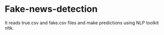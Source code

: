 # Fake-news-detection
It reads true.csv and fake.csv files and make predictions using NLP toolkit nltk.
